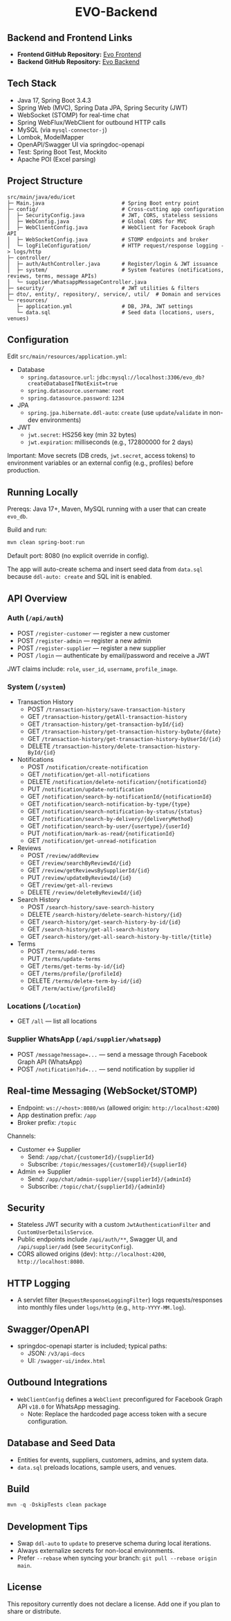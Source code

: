 <h1 align="center">EVO-Backend</h1>

## Backend and Frontend Links
- **Frontend GitHub Repository:** [Evo Frontend](https://github.com/SandaruwanWeerawardhana/EVO-Frontend.git)
- **Backend GitHub Repository:**   [Evo Backend](https://github.com/SandaruwanWeerawardhana/EVO-Backend.git)

## Tech Stack

- Java 17, Spring Boot 3.4.3
- Spring Web (MVC), Spring Data JPA, Spring Security (JWT)
- WebSocket (STOMP) for real-time chat
- Spring WebFlux/WebClient for outbound HTTP calls
- MySQL (via `mysql-connector-j`)
- Lombok, ModelMapper
- OpenAPI/Swagger UI via springdoc-openapi
- Test: Spring Boot Test, Mockito
- Apache POI (Excel parsing)

## Project Structure

```
src/main/java/edu/icet
├─ Main.java                         # Spring Boot entry point
├─ config/                           # Cross-cutting app configuration
│  ├─ SecurityConfig.java            # JWT, CORS, stateless sessions
│  ├─ WebConfig.java                 # Global CORS for MVC
│  ├─ WebClientConfig.java           # WebClient for Facebook Graph API
│  ├─ WebSocketConfig.java           # STOMP endpoints and broker
│  └─ logFileConfiguration/          # HTTP request/response logging -> logs/http
├─ controller/
│  ├─ auth/AuthController.java       # Register/login & JWT issuance
│  ├─ system/                        # System features (notifications, reviews, terms, message APIs)
│  └─ supplier/WhatsappMessageController.java
├─ security/                         # JWT utilities & filters
├─ dto/, entity/, repository/, service/, util/  # Domain and services
└─ resources/
   ├─ application.yml                # DB, JPA, JWT settings
   └─ data.sql                       # Seed data (locations, users, venues)
```

## Configuration

Edit `src/main/resources/application.yml`:

- Database
  - `spring.datasource.url`: `jdbc:mysql://localhost:3306/evo_db?createDatabaseIfNotExist=true`
  - `spring.datasource.username`: `root`
  - `spring.datasource.password`: `1234`
- JPA
  - `spring.jpa.hibernate.ddl-auto`: `create` (use `update`/`validate` in non-dev environments)
- JWT
  - `jwt.secret`: HS256 key (min 32 bytes)
  - `jwt.expiration`: milliseconds (e.g., 172800000 for 2 days)

Important: Move secrets (DB creds, `jwt.secret`, access tokens) to environment variables or an external config (e.g., profiles) before production.

## Running Locally

Prereqs: Java 17+, Maven, MySQL running with a user that can create `evo_db`.

Build and run:

```powershell
mvn clean spring-boot:run
```

Default port: 8080 (no explicit override in config).

The app will auto-create schema and insert seed data from `data.sql` because `ddl-auto: create` and SQL init is enabled.

## API Overview

### Auth (`/api/auth`)
- POST `/register-customer` — register a new customer
- POST `/register-admin` — register a new admin
- POST `/register-supplier` — register a new supplier
- POST `/login` — authenticate by email/password and receive a JWT

JWT claims include: `role`, `user_id`, `username`, `profile_image`.

### System (`/system`)
- Transaction History
  - POST `/transaction-history/save-transaction-history`
  - GET `/transaction-history/getAll-transaction-history`
  - GET `/transaction-history/get-transaction-byId/{id}`
  - GET `/transaction-history/get-transaction-history-byDate/{date}`
  - GET `/transaction-history/get-transaction-history-byUserId/{id}`
  - DELETE `/transaction-history/delete-transaction-history-ById/{id}`
- Notifications
  - POST `/notification/create-notification`
  - GET `/notification/get-all-notifications`
  - DELETE `/notification/delete-notification/{notificationId}`
  - PUT `/notification/update-notification`
  - GET `/notification/search-by-notificationId/{notificationId}`
  - GET `/notification/search-notification-by-type/{type}`
  - GET `/notification/search-notification-by-status/{status}`
  - GET `/notification/search-by-delivery/{deliveryMethod}`
  - GET `/notification/search-by-user/{usertype}/{userId}`
  - PUT `/notification/mark-as-read/{notificationId}`
  - GET `/notification/get-unread-notification`
- Reviews
  - POST `/review/addReview`
  - GET `/review/searchByReviewId/{id}`
  - GET `/review/getReviewsBySupplierId/{id}`
  - PUT `/review/updateByReviewId/{id}`
  - GET `/review/get-all-reviews`
  - DELETE `/review/deleteByReviewId/{id}`
- Search History
  - POST `/search-history/save-search-history`
  - DELETE `/search-history/delete-search-history/{id}`
  - GET `/search-history/get-search-history-by-id/{id}`
  - GET `/search-history/get-all-search-history`
  - GET `/search-history/get-all-search-history-by-title/{title}`
- Terms
  - POST `/terms/add-terms`
  - PUT `/terms/update-terms`
  - GET `/terms/get-terms-by-id/{id}`
  - GET `/terms/profile/{profileId}`
  - DELETE `/terms/delete-term-by-id/{id}`
  - GET `/term/active/{profileId}`

### Locations (`/location`)
- GET `/all` — list all locations

### Supplier WhatsApp (`/api/supplier/whatsapp`)
- POST `/message?message=...` — send a message through Facebook Graph API (WhatsApp)
- POST `/notification?id=...` — send notification by supplier id

## Real-time Messaging (WebSocket/STOMP)

- Endpoint: `ws://<host>:8080/ws` (allowed origin: `http://localhost:4200`)
- App destination prefix: `/app`
- Broker prefix: `/topic`

Channels:
- Customer ↔ Supplier
  - Send: `/app/chat/{customerId}/{supplierId}`
  - Subscribe: `/topic/messages/{customerId}/{supplierId}`
- Admin ↔ Supplier
  - Send: `/app/chat/admin-supplier/{supplierId}/{adminId}`
  - Subscribe: `/topic/chat/{supplierId}/{adminId}`

## Security

- Stateless JWT security with a custom `JwtAuthenticationFilter` and `CustomUserDetailsService`.
- Public endpoints include `/api/auth/**`, Swagger UI, and `/api/supplier/add` (see `SecurityConfig`).
- CORS allowed origins (dev): `http://localhost:4200`, `http://localhost:8080`.

## HTTP Logging

- A servlet filter (`RequestResponseLoggingFilter`) logs requests/responses into monthly files under `logs/http` (e.g., `http-YYYY-MM.log`).

## Swagger/OpenAPI

- springdoc-openapi starter is included; typical paths:
  - JSON: `/v3/api-docs`
  - UI: `/swagger-ui/index.html`

## Outbound Integrations

- `WebClientConfig` defines a `WebClient` preconfigured for Facebook Graph API `v18.0` for WhatsApp messaging.
  - Note: Replace the hardcoded page access token with a secure configuration.

## Database and Seed Data

- Entities for events, suppliers, customers, admins, and system data.
- `data.sql` preloads locations, sample users, and venues.

## Build

```powershell
mvn -q -DskipTests clean package
```

## Development Tips

- Swap `ddl-auto` to `update` to preserve schema during local iterations.
- Always externalize secrets for non-local environments.
- Prefer `--rebase` when syncing your branch: `git pull --rebase origin main`.

## License

This repository currently does not declare a license. Add one if you plan to share or distribute.
